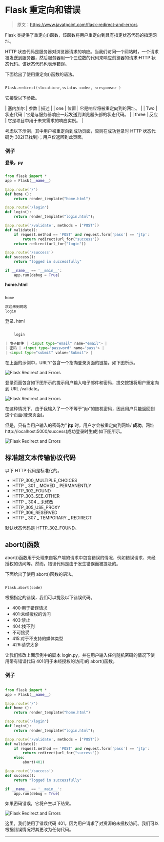 # Flask 重定向和错误

> 原文：<https://www.javatpoint.com/flask-redirect-and-errors>

Flask 类提供了重定向()函数，该函数将用户重定向到具有指定状态代码的指定网址。

HTTP 状态代码是服务器对浏览器请求的响应。当我们访问一个网站时，一个请求被发送到服务器，然后服务器用一个三位数的代码来响应浏览器的请求:HTTP 状态代码。该状态代码也表示错误。

下面给出了使用重定向()函数的语法。

```py

Flask.redirect(<location>,<status-code>, <response> )

```

它接受以下参数。

| 塞内加尔 | 参数 | 描述 |
| one | 位置 | 它是响应将被重定向到的网址。 |
| Two | 状态代码 | 它是与服务器响应一起发送到浏览器头部的状态代码。 |
| three | 反应 | 它是项目中用于未来需求的响应实例。 |

考虑以下示例，其中用户被重定向到成功页面，否则在成功登录时 HTTP 状态代码为 302(已找到)；用户仅返回到此页面。

### 例子

**登录。py**

```py

from flask import *
app = Flask(__name__)

@app.route('/')
def home ():
	return render_template("home.html")

@app.route('/login')
def login():
	return render_template("login.html");

@app.route('/validate', methods = ["POST"])
def validate():
	if request.method == 'POST' and request.form['pass'] == 'jtp':
		return redirect(url_for("success"))
	return redirect(url_for("login"))

@app.route('/success')
def success():
	return "logged in successfully"

if __name__ == '__main__':
	app.run(debug = True)

```

**home.html**

```py

home

欢迎来到网站
login

```

登录. html

```py

	login

| 电子邮件 | <input type="email" name="email"> |
| 密码 | <input type="password" name="pass"> |
| <input type="submit" value="Submit"> |

```

在上面的示例中，URL“/”包含一个指向登录页面的链接，如下图所示。

![Flask Redirect and Errors](img/38c66585a1cb1e0a360eed46611fbc2f.png)

登录页面包含如下图所示的提示用户输入电子邮件和密码，提交按钮将用户重定向到 URL /validate。

![Flask Redirect and Errors](img/9e01e8095a4f06eaab5051010c82ed56.png)

在这种情况下，由于我输入了一个不等于“jtp”的随机密码，因此用户只能返回到这个页面(登录页面)。

但是，只有当用户输入的密码为“ **jtp** 时，用户才会被重定向到网址/ **成功**。网址 http://localhost:5000/success(成功登录时生成)如下图所示。

![Flask Redirect and Errors](img/124b350eadea16577d406f9615041f5c.png)

## 标准超文本传输协议代码

以下 HTTP 代码是标准化的。

*   HTTP_300_MULTIPLE_CHOICES
*   HTTP _ 301 _ MOVED _ PERMANENTLY
*   HTTP_302_FOUND
*   HTTP_303_SEE_OTHER
*   HTTP _ 304 _ 未修改
*   HTTP_305_USE_PROXY
*   HTTP_306_RESERVED
*   HTTP _ 307 _ TEMPORARY _ REDIRECT

默认状态代码是 HTTP_302_FOUND。

## abort()函数

abort()函数用于处理来自客户端的请求中包含错误的情况，例如错误请求、未经授权的访问等。然而，错误代码是由于发生错误而被提及的。

下面给出了使用 abort()函数的语法。

```py

Flask.abort(code)

```

根据指定的错误，我们可以提及以下错误代码。

*   400:用于错误请求
*   401:未经授权的访问
*   403:禁止
*   404:找不到
*   不可接受
*   415:对于不支持的媒体类型
*   429:请求太多

让我们修改上面示例中的脚本 login.py，并在用户输入任何随机密码的情况下使用带有错误代码 401(用于未经授权的访问)的 abort()函数。

### 例子

```py

from flask import *
app = Flask(__name__)

@app.route('/')
def home ():
	return render_template("home.html")

@app.route('/login')
def login():
	return render_template("login.html");

@app.route('/validate', methods = ["POST"])
def validate():
	if request.method == 'POST' and request.form['pass'] == 'jtp':
		return redirect(url_for("success"))
	else:
		abort(401)

@app.route('/success')
def success():
	return "logged in successfully"

if __name__ == '__main__':
	app.run(debug = True)

```

如果密码错误，它将产生以下结果。

![Flask Redirect and Errors](img/8425053512b368b7a14807af1e3ce11b.png)

这里，我们使用了错误代码 401，因为用户请求了对资源的未授权访问。我们可以根据错误情况将其更改为任何代码。

* * *